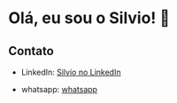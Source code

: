 # Olá, eu sou o Silvio! 👋

## Contato

- LinkedIn: [Silvio no LinkedIn](https://www.linkedin.com/in/silvio-cruz-933234280/)

- whatsapp: [whatsapp](https://meu-zapp.vercel.app/)